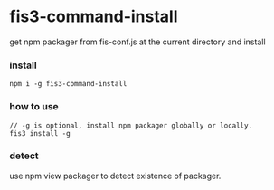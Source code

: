 # fis3-command-install
get npm packager from fis-conf.js at the current directory and install

### install
```
npm i -g fis3-command-install
```

### how to use
```
// -g is optional, install npm packager globally or locally.
fis3 install -g
```


### detect
use npm view packager to detect existence of packager.

